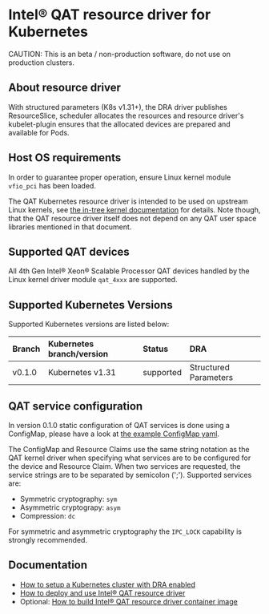 # Intel® QAT resource driver for Kubernetes

CAUTION: This is an beta / non-production software, do not use on production clusters.

## About resource driver

With structured parameters (K8s v1.31+), the DRA driver publishes ResourceSlice, scheduler allocates
the resources and resource driver's kubelet-plugin ensures that the allocated devices are prepared
and available for Pods.

## Host OS requirements

In order to guarantee proper operation, ensure Linux kernel module `vfio_pci` has been loaded.

The QAT Kubernetes resource driver is intended to be used on upstream Linux kernels,
see [the in-tree kernel documentation](https://intel.github.io/quickassist/RN/In-Tree/in_tree_firmware_RN.html)
for details. Note though, that the QAT resource driver itself does not depend on
any QAT user space libraries mentioned in that document.

## Supported QAT devices

All 4th Gen Intel® Xeon® Scalable Processor QAT devices handled by the Linux kernel
driver module `qat_4xxx` are supported.

## Supported Kubernetes Versions

Supported Kubernetes versions are listed below:

| Branch            | Kubernetes branch/version       | Status      | DRA                            |
|:------------------|:--------------------------------|:------------|:-------------------------------|
| v0.1.0            | Kubernetes v1.31                | supported   | Structured Parameters          |

## QAT service configuration

In version 0.1.0 static configuration of QAT services is done using a ConfigMap,
please have a look at
[the example ConfigMap yaml](../../deployments/qat/examples/intel-qat-resource-driver-configuration.yaml).

The ConfigMap and Resource Claims use the same string notation as the QAT kernel
driver when specifying what services are to be configured for the device and Resource
Claim. When two services are requested, the service strings are to be separated by
semicolon (';'). Supported services are:
* Symmetric cryptography: `sym`
* Asymmetric cryptograpy: `asym`
* Compression: `dc`

For symmetric and asymmetric cryptography the `IPC_LOCK` capability is strongly recommended.

## Documentation

- [How to setup a Kubernetes cluster with DRA enabled](../CLUSTER_SETUP.md)
- [How to deploy and use Intel® QAT resource driver](USAGE.md)
- Optional: [How to build Intel® QAT resource driver container image](BUILD.md)